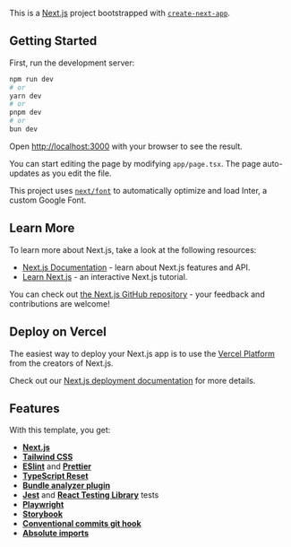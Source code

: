 This is a [Next.js](https://nextjs.org/) project bootstrapped with [`create-next-app`](https://github.com/vercel/next.js/tree/canary/packages/create-next-app).

## Getting Started

First, run the development server:

```bash
npm run dev
# or
yarn dev
# or
pnpm dev
# or
bun dev
```

Open [http://localhost:3000](http://localhost:3000) with your browser to see the result.

You can start editing the page by modifying `app/page.tsx`. The page auto-updates as you edit the file.

This project uses [`next/font`](https://nextjs.org/docs/basic-features/font-optimization) to automatically optimize and load Inter, a custom Google Font.

## Learn More

To learn more about Next.js, take a look at the following resources:

- [Next.js Documentation](https://nextjs.org/docs) - learn about Next.js features and API.
- [Learn Next.js](https://nextjs.org/learn) - an interactive Next.js tutorial.

You can check out [the Next.js GitHub repository](https://github.com/vercel/next.js/) - your feedback and contributions are welcome!

## Deploy on Vercel

The easiest way to deploy your Next.js app is to use the [Vercel Platform](https://vercel.com/new?utm_medium=default-template&filter=next.js&utm_source=create-next-app&utm_campaign=create-next-app-readme) from the creators of Next.js.

Check out our [Next.js deployment documentation](https://nextjs.org/docs/deployment) for more details.

## Features

With this template, you get:

- **[Next.js](https://nextjs.org/)**
- **[Tailwind CSS](https://tailwindcss.com/)**
- **[ESlint](https://eslint.org/)** and **[Prettier](https://prettier.io/)**
- **[TypeScript Reset](https://github.com/total-typescript/ts-reset)**
- **[Bundle analyzer plugin](https://www.npmjs.com/package/@next/bundle-analyzer)**
- **[Jest](https://jestjs.io/)** and **[React Testing Library](https://testing-library.com/react)** tests
- **[Playwright](https://playwright.dev/)**
- **[Storybook](https://storybook.js.org/)**
- **[Conventional commits git hook](https://www.conventionalcommits.org/)**
- **[Absolute imports](https://nextjs.org/docs/advanced-features/module-path-aliases)**
